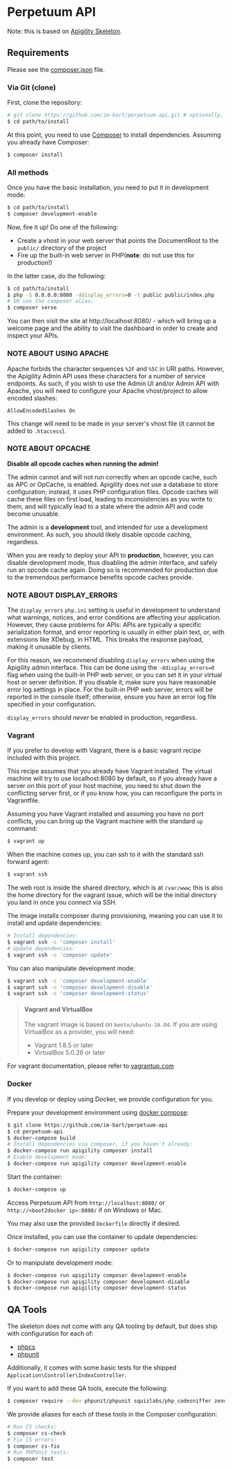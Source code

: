 Perpetuum API
=============

Note: this is based on [Apigility Skeleton](https://github.com/zfcampus/zf-apigility-skeleton).

Requirements
------------

Please see the [composer.json](composer.json) file.


### Via Git (clone)

First, clone the repository:

```bash
# git clone https://github.com/im-bart/perpetuum-api.git # optionally, specify the directory in which to clone
$ cd path/to/install
```

At this point, you need to use [Composer](https://getcomposer.org/) to install
dependencies. Assuming you already have Composer:

```bash
$ composer install
```

### All methods

Once you have the basic installation, you need to put it in development mode:

```bash
$ cd path/to/install
$ composer development-enable
```

Now, fire it up! Do one of the following:

- Create a vhost in your web server that points the DocumentRoot to the
  `public/` directory of the project
- Fire up the built-in web server in PHP(**note**: do not use this for
  production!)

In the latter case, do the following:

```bash
$ cd path/to/install
$ php -S 0.0.0.0:8080 -ddisplay_errors=0 -t public public/index.php
# OR use the composer alias:
$ composer serve
```

You can then visit the site at http://localhost:8080/ - which will bring up a
welcome page and the ability to visit the dashboard in order to create and
inspect your APIs.

### NOTE ABOUT USING APACHE

Apache forbids the character sequences `%2F` and `%5C` in URI paths. However, the Apigility Admin
API uses these characters for a number of service endpoints. As such, if you wish to use the
Admin UI and/or Admin API with Apache, you will need to configure your Apache vhost/project to
allow encoded slashes:

```apacheconf
AllowEncodedSlashes On
```

This change will need to be made in your server's vhost file (it cannot be added to `.htaccess`).

### NOTE ABOUT OPCACHE

**Disable all opcode caches when running the admin!**

The admin cannot and will not run correctly when an opcode cache, such as APC or
OpCache, is enabled. Apigility does not use a database to store configuration;
instead, it uses PHP configuration files. Opcode caches will cache these files
on first load, leading to inconsistencies as you write to them, and will
typically lead to a state where the admin API and code become unusable.

The admin is a **development** tool, and intended for use a development
environment. As such, you should likely disable opcode caching, regardless.

When you are ready to deploy your API to **production**, however, you can
disable development mode, thus disabling the admin interface, and safely run an
opcode cache again. Doing so is recommended for production due to the tremendous
performance benefits opcode caches provide.

### NOTE ABOUT DISPLAY_ERRORS

The `display_errors` `php.ini` setting is useful in development to understand what warnings,
notices, and error conditions are affecting your application. However, they cause problems for APIs:
APIs are typically a specific serialization format, and error reporting is usually in either plain
text, or, with extensions like XDebug, in HTML. This breaks the response payload, making it unusable
by clients.

For this reason, we recommend disabling `display_errors` when using the Apigility admin interface.
This can be done using the `-ddisplay_errors=0` flag when using the built-in PHP web server, or you
can set it in your virtual host or server definition. If you disable it, make sure you have
reasonable error log settings in place. For the built-in PHP web server, errors will be reported in
the console itself; otherwise, ensure you have an error log file specified in your configuration.

`display_errors` should *never* be enabled in production, regardless.

### Vagrant

If you prefer to develop with Vagrant, there is a basic vagrant recipe included with this project.

This recipe assumes that you already have Vagrant installed. The virtual machine will try to use localhost:8080 by
default, so if you already have a server on this port of your host machine, you need to shut down the conflicting
server first, or if you know how, you can reconfigure the ports in Vagrantfile.

Assuming you have Vagrant installed and assuming you have no port conflicts, you can bring up the Vagrant machine
with the standard `up` command:

```bash
$ vagrant up
```

When the machine comes up, you can ssh to it with the standard ssh forward agent:

```bash
$ vagrant ssh
```

The web root is inside the shared directory, which is at `/var/www`; this is
also the home directory for the vagrant issue, which will be the initial
directory you land in once you connect via SSH.

The image installs composer during provisioning, meaning you can use it to
install and update dependencies:

```bash
# Install dependencies:
$ vagrant ssh -c 'composer install'
# Update dependencies:
$ vagrant ssh -c 'composer update'
```

You can also manipulate development mode:

```bash
$ vagrant ssh -c 'composer development-enable'
$ vagrant ssh -c 'composer development-disable'
$ vagrant ssh -c 'composer development-status'
```

> #### Vagrant and VirtualBox
>
> The vagrant image is based on `bento/ubuntu-16.04`. If you are using VirtualBox as
> a provider, you will need:
>
> - Vagrant 1.8.5 or later
> - VirtualBox 5.0.26 or later

For vagrant documentation, please refer to [vagrantup.com](https://www.vagrantup.com/)

### Docker

If you develop or deploy using Docker, we provide configuration for you.

Prepare your development environment using [docker compose](https://docs.docker.com/compose/install/):

```bash
$ git clone https://github.com/im-bart/perpetuum-api
$ cd perpetuum-api
$ docker-compose build
# Install dependencies via composer, if you haven't already:
$ docker-compose run apigility composer install
# Enable development mode:
$ docker-compose run apigility composer development-enable
```

Start the container:

```bash
$ docker-compose up
```

Access Perpetuum API from `http://localhost:8080/` or `http://<boot2docker ip>:8080/` if on Windows or Mac.

You may also use the provided `Dockerfile` directly if desired.

Once installed, you can use the container to update dependencies:

```bash
$ docker-compose run apigility composer update
```

Or to manipulate development mode:

```bash
$ docker-compose run apigility composer development-enable
$ docker-compose run apigility composer development-disable
$ docker-compose run apigility composer development-status
```

QA Tools
--------

The skeleton does not come with any QA tooling by default, but does ship with
configuration for each of:

- [phpcs](https://github.com/squizlabs/php_codesniffer)
- [phpunit](https://phpunit.de)

Additionally, it comes with some basic tests for the shipped
`Application\Controller\IndexController`.

If you want to add these QA tools, execute the following:

```bash
$ composer require --dev phpunit/phpunit squizlabs/php_codesniffer zendframework/zend-test
```

We provide aliases for each of these tools in the Composer configuration:

```bash
# Run CS checks:
$ composer cs-check
# Fix CS errors:
$ composer cs-fix
# Run PHPUnit tests:
$ composer test
```
